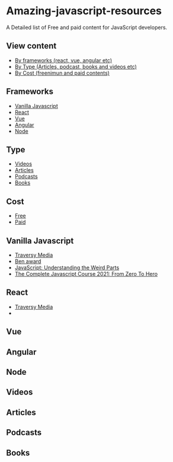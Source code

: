 # Amazing-javascript-resources

A Detailed list of Free and paid content for JavaScript developers.

## View content

- [By frameworks (react, vue, angular etc)](#frameworks)
- [By Type (Articles, podcast, books and videos etc)](#Type)
- [By Cost (freenimun and paid contents)](#Cost)

## Frameworks

- [Vanilla Javascript](#Vanilla-Javascript)
- [React](#React)
- [Vue](#Vue)
- [Angular](#Angular)
- [Node](#Node)

## Type

- [Videos](#Videos)
- [Articles](#Articles)
- [Podcasts](#Podcasts)
- [Books](#Books)

## Cost

- [Free](#Free)
- [Paid](#Paid)

## Vanilla Javascript

- [Traversy Media](https://)
- [Ben award](https://)
- [JavaScript: Understanding the Weird Parts](https://www.udemy.com/course/understand-javascript/)
- [The Complete Javascript Course 2021: From Zero To Hero](https://www.udemy.com/course/the-complete-javascript-course/)

## React

- [Traversy Media](https://)
-

## Vue

## Angular

## Node

## Videos

## Articles

## Podcasts

## Books
